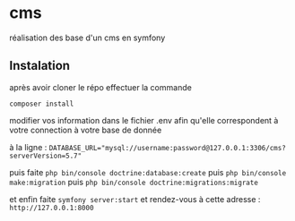 # cms

réalisation des base d'un cms en symfony

## Instalation

après avoir cloner le répo effectuer la commande

``composer install``

modifier vos information dans le fichier .env afin qu'elle correspondent à votre connection à votre base de donnée

à la ligne : ```DATABASE_URL="mysql://username:password@127.0.0.1:3306/cms?serverVersion=5.7"```

puis faite ```php bin/console doctrine:database:create```
puis ```php bin/console make:migration```
puis ```php bin/console doctrine:migrations:migrate```

et enfin faite ```symfony server:start```
et rendez-vous à cette adresse : ``http://127.0.0.1:8000``
